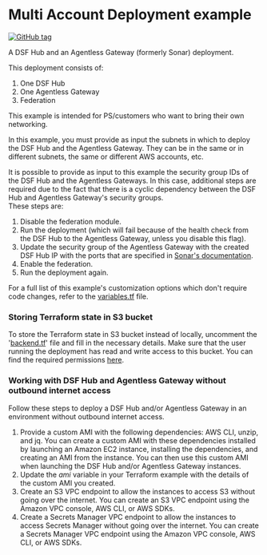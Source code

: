 # Multi Account Deployment example
[![GitHub tag](https://img.shields.io/github/v/tag/imperva/dsfkit.svg)](https://github.com/imperva/dsfkit/tags)

A DSF Hub and an Agentless Gateway (formerly Sonar) deployment.

This deployment consists of:

1. One DSF Hub
2. One Agentless Gateway
3. Federation

This example is intended for PS/customers who want to bring their own networking.

In this example, you must provide as input the subnets in which to deploy the DSF Hub and the Agentless Gateway.
They can be in the same or in different subnets, the same or different AWS accounts, etc.<br/>

It is possible to provide as input to this example the security group IDs of the DSF Hub and the Agentless Gateways. 
In this case, additional steps are required due to the fact that there is a cyclic dependency between the DSF Hub and Agentless Gateway's 
security groups.<br/> 
These steps are:
1. Disable the federation module.
2. Run the deployment (which will fail because of the health check from the DSF Hub to the Agentless Gateway, unless you disable this flag).
3. Update the security group of the Agentless Gateway with the created DSF Hub IP with the ports that are specified in [Sonar's documentation](https://docs.imperva.com/bundle/v4.11-sonar-installation-and-setup-guide/page/78702.htm).  
4. Enable the federation.
5. Run the deployment again.

For a full list of this example's customization options which don't require code changes, refer to the [variables.tf](./variables.tf) file.

### Storing Terraform state in S3 bucket
To store the Terraform state in S3 bucket instead of locally, uncomment the '[backend.tf](./backend.tf)' file and fill in the necessary details.
Make sure that the user running the deployment has read and write access to this bucket. You can find the required permissions [here](https://developer.hashicorp.com/terraform/language/settings/backends/s3#s3-bucket-permissions).

### Working with DSF Hub and Agentless Gateway without outbound internet access
Follow these steps to deploy a DSF Hub and/or Agentless Gateway in an environment without outbound internet access.
1. Provide a custom AMI with the following dependencies: AWS CLI, unzip, and jq. 
   You can create a custom AMI with these dependencies installed by launching an Amazon EC2 instance, installing the dependencies, and creating an AMI from the instance. 
   You can then use this custom AMI when launching the DSF Hub and/or Agentless Gateway instances.
2. Update the _ami_ variable in your Terraform example with the details of the custom AMI you created.
3. Create an S3 VPC endpoint to allow the instances to access S3 without going over the internet. You can create an S3 VPC endpoint using the Amazon VPC console, AWS CLI, or AWS SDKs.
4. Create a Secrets Manager VPC endpoint to allow the instances to access Secrets Manager without going over the internet. You can create a Secrets Manager VPC endpoint using the Amazon VPC console, AWS CLI, or AWS SDKs.
